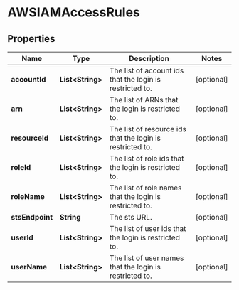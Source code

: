 

# AWSIAMAccessRules


## Properties

Name | Type | Description | Notes
------------ | ------------- | ------------- | -------------
**accountId** | **List&lt;String&gt;** | The list of account ids that the login is restricted to. |  [optional]
**arn** | **List&lt;String&gt;** | The list of ARNs that the login is restricted to. |  [optional]
**resourceId** | **List&lt;String&gt;** | The list of resource ids that the login is restricted to. |  [optional]
**roleId** | **List&lt;String&gt;** | The list of role ids that the login is restricted to. |  [optional]
**roleName** | **List&lt;String&gt;** | The list of role names that the login is restricted to. |  [optional]
**stsEndpoint** | **String** | The sts URL. |  [optional]
**userId** | **List&lt;String&gt;** | The list of user ids that the login is restricted to. |  [optional]
**userName** | **List&lt;String&gt;** | The list of user names that the login is restricted to. |  [optional]



